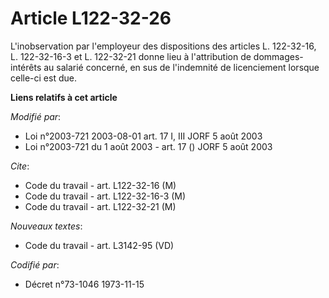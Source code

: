 # Article L122-32-26

L'inobservation par l'employeur des dispositions des articles L. 122-32-16, L. 122-32-16-3 et L. 122-32-21 donne lieu à
l'attribution de dommages-intérêts au salarié concerné, en sus de l'indemnité de licenciement lorsque celle-ci est due.

**Liens relatifs à cet article**

_Modifié par_:

  - Loi n°2003-721 2003-08-01 art. 17 I, III JORF 5 août 2003
  - Loi n°2003-721 du 1 août 2003 - art. 17 () JORF 5 août 2003

_Cite_:

  - Code du travail - art. L122-32-16 (M)
  - Code du travail - art. L122-32-16-3 (M)
  - Code du travail - art. L122-32-21 (M)

_Nouveaux textes_:

  - Code du travail - art. L3142-95 (VD)

_Codifié par_:

  - Décret n°73-1046 1973-11-15
